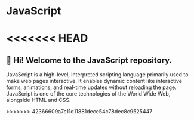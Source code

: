 # JavaScript
<<<<<<< HEAD
=======
## :wave: Hi! Welcome to the JavaScript repository. 
<p>JavaScript is a high-level, interpreted scripting language primarily used to make web pages interactive. It enables dynamic content like interactive forms, animations, and real-time updates without reloading the page. JavaScript is one of the core technologies of the World Wide Web, alongside HTML and CSS.
</p>
>>>>>>> 42366609a7c11d11881dece54c78dec8c9525447

